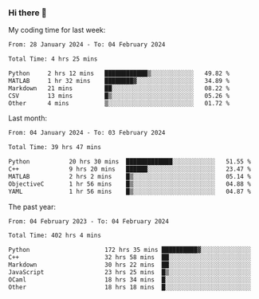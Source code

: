 ### Hi there 👋

My coding time for last week:

<!--START_SECTION:week-->

```txt
From: 28 January 2024 - To: 04 February 2024

Total Time: 4 hrs 25 mins

Python     2 hrs 12 mins   ████████████▒░░░░░░░░░░░░   49.82 %
MATLAB     1 hr 32 mins    ████████▓░░░░░░░░░░░░░░░░   34.89 %
Markdown   21 mins         ██░░░░░░░░░░░░░░░░░░░░░░░   08.22 %
CSV        13 mins         █▒░░░░░░░░░░░░░░░░░░░░░░░   05.26 %
Other      4 mins          ▒░░░░░░░░░░░░░░░░░░░░░░░░   01.72 %
```

<!--END_SECTION:week-->

Last month:

<!--START_SECTION:month-->

```txt
From: 04 January 2024 - To: 03 February 2024

Total Time: 39 hrs 47 mins

Python           20 hrs 30 mins  █████████████░░░░░░░░░░░░   51.55 %
C++              9 hrs 20 mins   ██████░░░░░░░░░░░░░░░░░░░   23.47 %
MATLAB           2 hrs 2 mins    █▒░░░░░░░░░░░░░░░░░░░░░░░   05.14 %
ObjectiveC       1 hr 56 mins    █▒░░░░░░░░░░░░░░░░░░░░░░░   04.88 %
YAML             1 hr 56 mins    █▒░░░░░░░░░░░░░░░░░░░░░░░   04.87 %
```

<!--END_SECTION:month-->

The past year:

<!--START_SECTION:year-->

```txt
From: 04 February 2023 - To: 04 February 2024

Total Time: 402 hrs 4 mins

Python                     172 hrs 35 mins ██████████▓░░░░░░░░░░░░░░   42.93 %
C++                        32 hrs 58 mins  ██░░░░░░░░░░░░░░░░░░░░░░░   08.20 %
Markdown                   30 hrs 22 mins  ██░░░░░░░░░░░░░░░░░░░░░░░   07.55 %
JavaScript                 23 hrs 25 mins  █▒░░░░░░░░░░░░░░░░░░░░░░░   05.83 %
OCaml                      18 hrs 34 mins  █░░░░░░░░░░░░░░░░░░░░░░░░   04.62 %
Other                      18 hrs 18 mins  █░░░░░░░░░░░░░░░░░░░░░░░░   04.56 %
```

<!--END_SECTION:year-->
